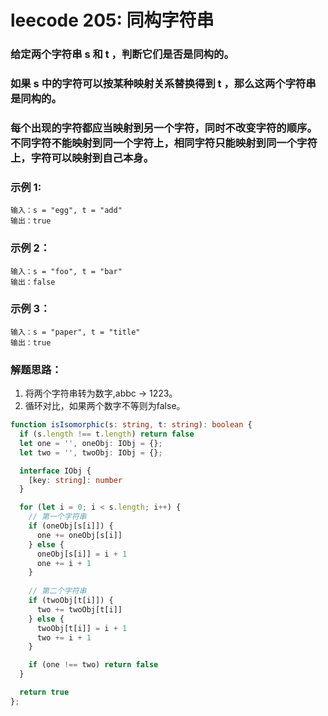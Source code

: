 # leecode 205: 同构字符串

### 给定两个字符串 s 和 t ，判断它们是否是同构的。

### 如果 s 中的字符可以按某种映射关系替换得到 t ，那么这两个字符串是同构的。

### 每个出现的字符都应当映射到另一个字符，同时不改变字符的顺序。不同字符不能映射到同一个字符上，相同字符只能映射到同一个字符上，字符可以映射到自己本身。

### 示例 1:
```
输入：s = "egg", t = "add"
输出：true
```
### 示例 2：
```
输入：s = "foo", t = "bar"
输出：false
```
### 示例 3：
```
输入：s = "paper", t = "title"
输出：true
```

### 解题思路：
1. 将两个字符串转为数字,abbc -> 1223。
2. 循环对比，如果两个数字不等则为false。
```ts
function isIsomorphic(s: string, t: string): boolean {
  if (s.length !== t.length) return false
  let one = '', oneObj: IObj = {};
  let two = '', twoObj: IObj = {};

  interface IObj {
    [key: string]: number
  }

  for (let i = 0; i < s.length; i++) {
    // 第一个字符串
    if (oneObj[s[i]]) {
      one += oneObj[s[i]]
    } else {
      oneObj[s[i]] = i + 1
      one += i + 1
    }
    
    // 第二个字符串
    if (twoObj[t[i]]) {
      two += twoObj[t[i]]
    } else {
      twoObj[t[i]] = i + 1
      two += i + 1
    }

    if (one !== two) return false
  }

  return true
};
```